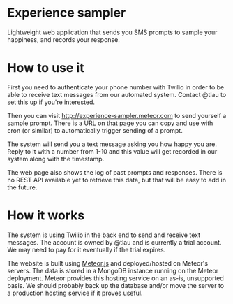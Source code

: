 Experience sampler
==================

Lightweight web application that sends you SMS prompts to sample your happiness,
and records your response.

How to use it
=============

First you need to authenticate your phone number with Twilio in order to be
able to receive text messages from our automated system.  Contact @tlau to set
this up if you're interested.

Then you can visit http://experience-sampler.meteor.com to send yourself a
sample prompt.  There is a URL on that page you can copy and use with cron (or
similar) to automatically trigger sending of a prompt.

The system will send you a text message asking you how happy you are. Reply
to it with a number from 1-10 and this value will get recorded in our
system along with the timestamp.

The web page also shows the log of past prompts and responses. There is no
REST API available yet to retrieve this data, but that will be easy to add
in the future.

How it works
============

The system is using Twilio in the back end to send and receive text
messages. The account is owned by @tlau and is currently a trial account.
We may need to pay for it eventually if the trial expires.

The website is built using [Meteor.js](http://meteor.com) and
deployed/hosted on Meteor's servers. The data is stored in a MongoDB
instance running on the Meteor deployment. Meteor provides this hosting
service on an as-is, unsupported basis. We should probably back up the
database and/or move the server to a production hosting service if it
proves useful.
